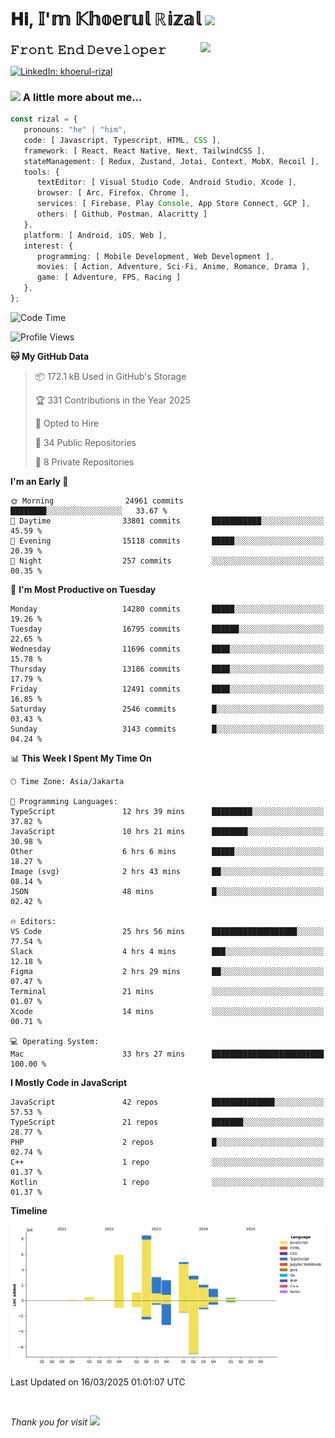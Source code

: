 <h1> 𝐇𝐢, 𝕀'𝕞 𝕂𝕙𝕠𝕖𝕣𝕦𝕝 ℝ𝕚𝕫𝕒𝕝 <img src="https://media.giphy.com/media/mGcNjsfWAjY5AEZNw6/giphy.gif" width="50"></h1>
<img align='right' src="https://media.giphy.com/media/v1.Y2lkPTc5MGI3NjExOWI2ajR2NGJubzBsZHFuaHMwajRrcDNsNXJwOG8yb3F0NjhkNXF4OSZlcD12MV9pbnRlcm5hbF9naWZfYnlfaWQmY3Q9cw/fkZukR450RQ1qnGaq9/giphy.gif" width="200">
<strong style="font-size:20px;">𝙵𝚛𝚘𝚗𝚝 𝙴𝚗𝚍 𝙳𝚎𝚟𝚎𝚕𝚘𝚙𝚎𝚛</strong>
</p></em>

[![LinkedIn: khoerul-rizal](https://img.shields.io/badge/khoerul--rizal-blue?style=flat-square&logo=Linkedin&logoColor=white&link=https://www.linkedin.com/in/khoerul-rizal/)](https://www.linkedin.com/in/khoerul-rizal/)

### <img src="https://media.giphy.com/media/VgCDAzcKvsR6OM0uWg/giphy.gif" width="50"> A little more about me...

```typescript
const rizal = {
   pronouns: "he" | "him",
   code: [ Javascript, Typescript, HTML, CSS ],
   framework: [ React, React Native, Next, TailwindCSS ],
   stateManagement: [ Redux, Zustand, Jotai, Context, MobX, Recoil ],
   tools: {
      textEditor: [ Visual Studio Code, Android Studio, Xcode ],
      browser: [ Arc, Firefox, Chrome ],
      services: [ Firebase, Play Console, App Store Connect, GCP ],
      others: [ Github, Postman, Alacritty ]
   },
   platform: [ Android, iOS, Web ],
   interest: {
      programming: [ Mobile Development, Web Development ],
      movies: [ Action, Adventure, Sci-Fi, Anime, Romance, Drama ],
      game: [ Adventure, FPS, Racing ]
   },
};
```

<!--START_SECTION:waka-->
![Code Time](http://img.shields.io/badge/Code%20Time-2%2C360%20hrs%2016%20mins-blue)

![Profile Views](http://img.shields.io/badge/Profile%20Views-10-blue)

**🐱 My GitHub Data** 

> 📦 172.1 kB Used in GitHub's Storage 
 > 
> 🏆 331 Contributions in the Year 2025
 > 
> 💼 Opted to Hire
 > 
> 📜 34 Public Repositories 
 > 
> 🔑 8 Private Repositories 
 > 
**I'm an Early 🐤** 

```text
🌞 Morning                24961 commits       ████████░░░░░░░░░░░░░░░░░   33.67 % 
🌆 Daytime                33801 commits       ███████████░░░░░░░░░░░░░░   45.59 % 
🌃 Evening                15118 commits       █████░░░░░░░░░░░░░░░░░░░░   20.39 % 
🌙 Night                  257 commits         ░░░░░░░░░░░░░░░░░░░░░░░░░   00.35 % 
```
📅 **I'm Most Productive on Tuesday** 

```text
Monday                   14280 commits       █████░░░░░░░░░░░░░░░░░░░░   19.26 % 
Tuesday                  16795 commits       ██████░░░░░░░░░░░░░░░░░░░   22.65 % 
Wednesday                11696 commits       ████░░░░░░░░░░░░░░░░░░░░░   15.78 % 
Thursday                 13186 commits       ████░░░░░░░░░░░░░░░░░░░░░   17.79 % 
Friday                   12491 commits       ████░░░░░░░░░░░░░░░░░░░░░   16.85 % 
Saturday                 2546 commits        █░░░░░░░░░░░░░░░░░░░░░░░░   03.43 % 
Sunday                   3143 commits        █░░░░░░░░░░░░░░░░░░░░░░░░   04.24 % 
```


📊 **This Week I Spent My Time On** 

```text
🕑︎ Time Zone: Asia/Jakarta

💬 Programming Languages: 
TypeScript               12 hrs 39 mins      █████████░░░░░░░░░░░░░░░░   37.82 % 
JavaScript               10 hrs 21 mins      ████████░░░░░░░░░░░░░░░░░   30.98 % 
Other                    6 hrs 6 mins        █████░░░░░░░░░░░░░░░░░░░░   18.27 % 
Image (svg)              2 hrs 43 mins       ██░░░░░░░░░░░░░░░░░░░░░░░   08.14 % 
JSON                     48 mins             █░░░░░░░░░░░░░░░░░░░░░░░░   02.42 % 

🔥 Editors: 
VS Code                  25 hrs 56 mins      ███████████████████░░░░░░   77.54 % 
Slack                    4 hrs 4 mins        ███░░░░░░░░░░░░░░░░░░░░░░   12.18 % 
Figma                    2 hrs 29 mins       ██░░░░░░░░░░░░░░░░░░░░░░░   07.47 % 
Terminal                 21 mins             ░░░░░░░░░░░░░░░░░░░░░░░░░   01.07 % 
Xcode                    14 mins             ░░░░░░░░░░░░░░░░░░░░░░░░░   00.71 % 

💻 Operating System: 
Mac                      33 hrs 27 mins      █████████████████████████   100.00 % 
```

**I Mostly Code in JavaScript** 

```text
JavaScript               42 repos            ██████████████░░░░░░░░░░░   57.53 % 
TypeScript               21 repos            ███████░░░░░░░░░░░░░░░░░░   28.77 % 
PHP                      2 repos             █░░░░░░░░░░░░░░░░░░░░░░░░   02.74 % 
C++                      1 repo              ░░░░░░░░░░░░░░░░░░░░░░░░░   01.37 % 
Kotlin                   1 repo              ░░░░░░░░░░░░░░░░░░░░░░░░░   01.37 % 
```



**Timeline**

![Lines of Code chart](https://raw.githubusercontent.com/khoerulrizal/khoerulrizal/main/assets/bar_graph.png)


 Last Updated on 16/03/2025 01:01:07 UTC
<!--END_SECTION:waka-->
</details>
<br/>

<em>Thank you for visit</em> <img src="https://media.giphy.com/media/v1.Y2lkPTc5MGI3NjExcHdvNm1qZWtjaGw0ZjdwM3Z3NnY2dHlueTVuODBta2FiY20wM2YybSZlcD12MV9pbnRlcm5hbF9naWZfYnlfaWQmY3Q9cw/tV25tpdKqdFa9x81k2/giphy.gif" width="40">

